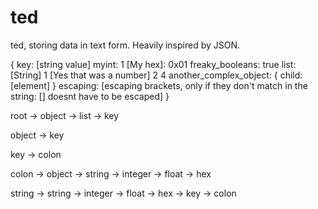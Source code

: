 ted
======

ted, storing data in text form. Heavily inspired by JSON. 

{
	key: [string value]
	myint: 1
	[My hex]: 0x01
	freaky_booleans: true
	list: [String] 1 [Yes that was a number] 2 4
	another_complex_object: {
		child: [element]
	}
	escaping: [escaping brackets, only if they don't match in the string: [] doesnt have to be escaped]
}

root
	-> object
	-> list
	-> key

object
	-> key

key
	-> colon

colon
	-> object
	-> string
	-> integer
	-> float
	-> hex

string
	-> string
	-> integer
	-> float
	-> hex
	-> key
	-> colon


